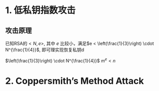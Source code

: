 # 1. 低私钥指数攻击

## 攻击原理

已知RSA的$<N, e>$, 其中 $e$ 比较小，满足$e < \left(\frac{1}{3}\right) \cdot N^{\frac{1}{4}}$, 即可理实现恢复私钥d

$\left(\frac{1}{3}\right) \cdot N^{\frac{1}{4}}$
$m^{e}<n$


# 2. Coppersmith’s Method Attack

